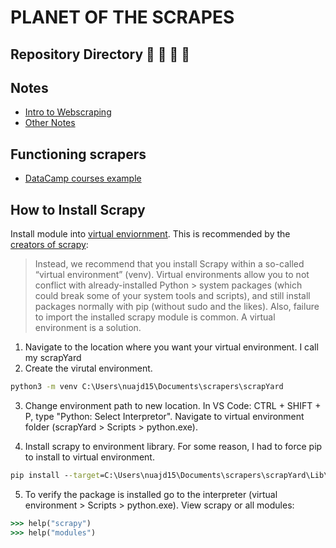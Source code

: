# PLANET OF THE SCRAPES
## Repository Directory 🙈 🙉 🗽 🙊

## Notes
   - [Intro to Webscraping](notes-datacamp-scrapy-intro.md)
   - [Other Notes](notes-other.md)

## Functioning scrapers
   - [DataCamp courses example](dc-courses-crawler)

## How to Install Scrapy

Install module into [virtual enviornment](https://packaging.python.org/guides/installing-using-pip-and-virtual-environments/#installing-virtualenv).  This is recommended by the [creators of scrapy](https://docs.scrapy.org/en/latest/):
> Instead, we recommend that you install Scrapy within a so-called “virtual environment” (venv). Virtual environments allow you to not conflict with already-installed Python > system packages (which could break some of your system tools and scripts), and still install packages normally with pip (without sudo and the likes).
> Also, failure to import the installed scrapy module is common. A virtual environment is a solution.

1. Navigate to the location where you want your virtual environment. I call my scrapYard
2. Create the virutal environment. 

```cmd
python3 -m venv C:\Users\nuajd15\Documents\scrapers\scrapYard
```

3. Change environment path to new location. In VS Code: CTRL + SHIFT + P, type "Python: Select Interpretor". Navigate to virtual environment folder (scrapYard > Scripts > python.exe).

4. Install scrapy to environment library. For some reason, I had to force pip to install to virtual environment.

```cmd 
pip install --target=C:\Users\nuajd15\Documents\scrapers\scrapYard\Lib\site-packages scrapy
```
5. To verify the package is installed go to the interpreter (virtual environment > Scripts > python.exe).  View scrapy or all modules:

```cmd
>>> help("scrapy")
>>> help("modules")
```



